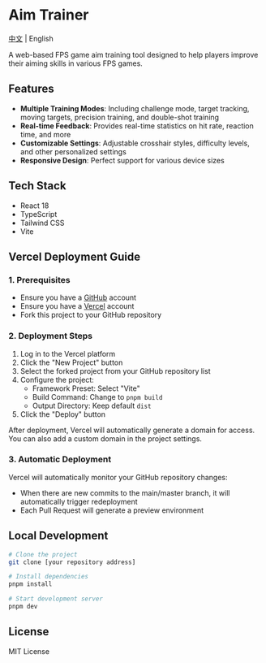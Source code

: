 # Aim Trainer

[中文](./README.md) | English

A web-based FPS game aim training tool designed to help players improve their aiming skills in various FPS games.

## Features

- **Multiple Training Modes**: Including challenge mode, target tracking, moving targets, precision training, and double-shot training
- **Real-time Feedback**: Provides real-time statistics on hit rate, reaction time, and more
- **Customizable Settings**: Adjustable crosshair styles, difficulty levels, and other personalized settings
- **Responsive Design**: Perfect support for various device sizes

## Tech Stack

- React 18
- TypeScript
- Tailwind CSS
- Vite

## Vercel Deployment Guide

### 1. Prerequisites

- Ensure you have a [GitHub](https://github.com) account
- Ensure you have a [Vercel](https://vercel.com) account
- Fork this project to your GitHub repository

### 2. Deployment Steps

1. Log in to the Vercel platform
2. Click the "New Project" button
3. Select the forked project from your GitHub repository list
4. Configure the project:
   - Framework Preset: Select "Vite"
   - Build Command: Change to `pnpm build`
   - Output Directory: Keep default `dist`
5. Click the "Deploy" button

After deployment, Vercel will automatically generate a domain for access. You can also add a custom domain in the project settings.

### 3. Automatic Deployment

Vercel will automatically monitor your GitHub repository changes:
- When there are new commits to the main/master branch, it will automatically trigger redeployment
- Each Pull Request will generate a preview environment

## Local Development

```bash
# Clone the project
git clone [your repository address]

# Install dependencies
pnpm install

# Start development server
pnpm dev
```

## License

MIT License